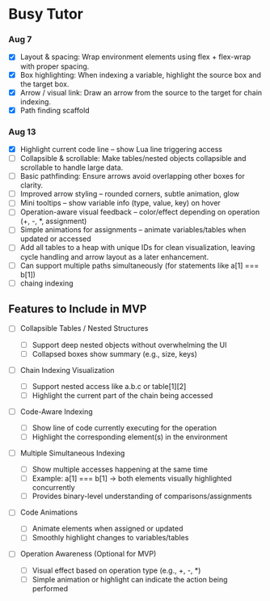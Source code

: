 # Busy Tutor

### Aug 7
- [x] Layout & spacing: Wrap environment elements using flex + flex-wrap with proper spacing.
- [x] Box highlighting: When indexing a variable, highlight the source box and the target box.
- [x] Arrow / visual link: Draw an arrow from the source to the target for chain indexing.
- [x] Path finding scaffold

### Aug 13
- [x] Highlight current code line – show Lua line triggering access
- [ ] Collapsible & scrollable: Make tables/nested objects collapsible and scrollable to handle large data.
- [ ] Basic pathfinding: Ensure arrows avoid overlapping other boxes for clarity.
- [ ] Improved arrow styling – rounded corners, subtle animation, glow
- [ ] Mini tooltips – show variable info (type, value, key) on hover
- [ ] Operation-aware visual feedback – color/effect depending on operation (+, -, \*, assignment)
- [ ] Simple animations for assignments – animate variables/tables when updated or accessed
- [ ] Add all tables to a heap with unique IDs for clean visualization, leaving cycle handling and arrow layout as a later enhancement.
- [ ] Can support multiple paths simultaneously (for statements like a[1] === b[1])
- [ ] chaing indexing

## Features to Include in MVP

- [ ] Collapsible Tables / Nested Structures
  - [ ] Support deep nested objects without overwhelming the UI
  - [ ] Collapsed boxes show summary (e.g., size, keys)

- [ ] Chain Indexing Visualization
  - [ ] Support nested access like a.b.c or table[1][2]
  - [ ] Highlight the current part of the chain being accessed

- [ ] Code-Aware Indexing
  - [ ] Show line of code currently executing for the operation
  - [ ] Highlight the corresponding element(s) in the environment

- [ ] Multiple Simultaneous Indexing
  - [ ] Show multiple accesses happening at the same time
  - [ ] Example: a[1] === b[1] → both elements visually highlighted concurrently
  - [ ] Provides binary-level understanding of comparisons/assignments

- [ ] Code Animations

  - [ ] Animate elements when assigned or updated
  - [ ] Smoothly highlight changes to variables/tables

- [ ] Operation Awareness (Optional for MVP)
  - [ ] Visual effect based on operation type (e.g., +, -, \*)
  - [ ] Simple animation or highlight can indicate the action being performed

